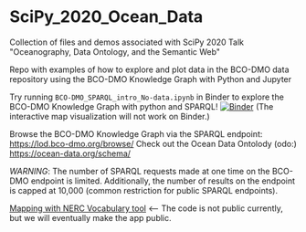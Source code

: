 # SciPy_2020_Ocean_Data
Collection of files and demos associated with SciPy 2020 Talk "Oceanography, Data Ontology, and the Semantic Web"

Repo with examples of how to explore and plot data in the BCO-DMO data repository using the BCO-DMO Knowledge Graph with Python and Jupyter

Try running `BCO-DMO_SPARQL_intro_No-data.ipynb` in Binder to explore the BCO-DMO Knowledge Graph with python and SPARQL!
[![Binder](https://mybinder.org/badge_logo.svg)](https://mybinder.org/v2/gh/jaclynsaunders/BCO-DMO_KG_data_access_example/master)
(The interactive map visualization will not work on Binder.)

Browse the BCO-DMO Knowledge Graph via the SPARQL endpoint: https://lod.bco-dmo.org/browse/
Check out the Ocean Data Ontolody (odo:) https://ocean-data.org/schema/

*WARNING*: The number of SPARQL requests made at one time on the BCO-DMO endpoint is limited. Additionally, the number of results on the endpoint is capped at 10,000 (common restriction for public SPARQL endpoints). 

[Mapping with NERC Vocabulary tool](https://bcodmo-template-test.herokuapp.com/) <-- The code is not public currently, but we will eventually make the app public.

